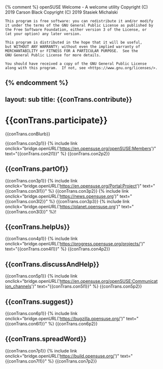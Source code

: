 {% comment %}
    openSUSE Welcome - A welcome utility
    Copyright (C) 2019  Carson Black
    Copyright (C) 2019  Stasiek Michalski

    This program is free software: you can redistribute it and/or modify
    it under the terms of the GNU General Public License as published by
    the Free Software Foundation, either version 3 of the License, or
    (at your option) any later version.

    This program is distributed in the hope that it will be useful,
    but WITHOUT ANY WARRANTY; without even the implied warranty of
    MERCHANTABILITY or FITNESS FOR A PARTICULAR PURPOSE.  See the
    GNU General Public License for more details.

    You should have received a copy of the GNU General Public License
    along with this program.  If not, see <https://www.gnu.org/licenses/>.
{% endcomment %}
---
layout: sub
title: {{conTrans.contribute}}
---
# {{conTrans.participate}}

{{conTrans.conBlurb}}

{{conTrans.con2p1}} {% include link onclick="bridge.openURL('https://en.opensuse.org/openSUSE:Members')" text="{{conTrans.con2l1}}" %} {{conTrans.con2p2}}



## {{conTrans.partOf}}
{{conTrans.con3p1}} {% include link onclick="bridge.openURL('https://en.opensuse.org/Portal:Project')" text="{{conTrans.con3l1}}" %} {{conTrans.con3p2}} {% include link onclick="bridge.openURL('https://news.opensuse.org')" text="{{conTrans.con3l2}}" %} {{conTrans.con3p3}} {% include link onclick="bridge.openURL('https://planet.opensuse.org')" text="{{conTrans.con3l3}}" %}!

## {{conTrans.helpUs}}
{{conTrans.con4p1}} {% include link onclick="bridge.openURL('https://progress.opensuse.org/projects/')" text="{{conTrans.con4l1}}" %} {{conTrans.con4p2}}

## {{conTrans.discussAndHelp}}
{{conTrans.con5p1}} {% include link onclick="bridge.openURL('https://en.opensuse.org/openSUSE:Communication_channels')" text="{{conTrans.con5l1}}" %} {{conTrans.con5p2}}

## {{conTrans.suggest}}
{{conTrans.con6p1}} {% include link onclick="bridge.openURL('https://bugzilla.opensuse.org/')" text="{{conTrans.con6l1}}" %} {{conTrans.con6p2}}

## {{conTrans.spreadWord}}
{{conTrans.con7p1}} {% include link onclick="bridge.openURL('https://build.opensuse.org/')" text="{{conTrans.con7l1}}" %} {{conTrans.con7p2}}


